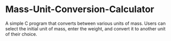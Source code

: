 # Mass-Unit-Conversion-Calculator
A simple C program that converts between various units of mass. Users can select the initial unit of mass, enter the weight, and convert it to another unit of their choice.
